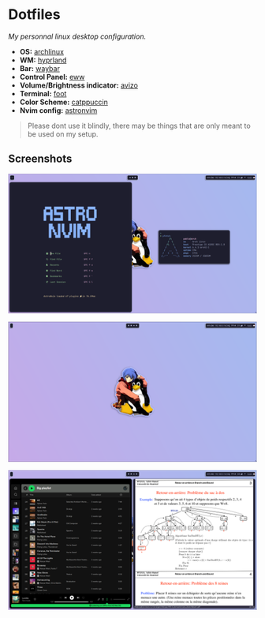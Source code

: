 # Dotfiles

*My personnal linux desktop configuration.*

- **OS:** [archlinux](https://archlinux.org) 
- **WM:** [hyprland](https://github.com/hyprwm/Hyprland)
- **Bar:** [waybar](https://github.com/Alexays/Waybar)
- **Control Panel:** [eww](https://github.com/elkowar/eww)
- **Volume/Brightness indicator:** [avizo](https://github.com/misterdanb/avizo)
- **Terminal:** [foot](https://codeberg.org/dnkl/foot)
- **Color Scheme:** [catppuccin](https://github.com/catppuccin/catppuccin)
- **Nvim config:** [astronvim](https://astronvim.com/)

> Please dont use it blindly, there may be things that are only meant to be used on my setup.

## Screenshots

![screenshot1](screenshot1.png)

![screenshot2](screenshot2.png)

![screenshot3](screenshot3.png)
